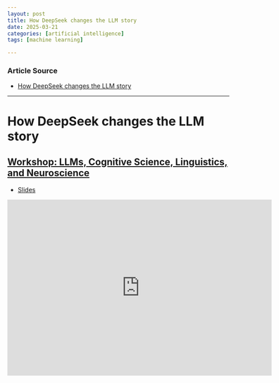 ```yaml
---
layout: post
title: How DeepSeek changes the LLM story
date: 2025-03-21
categories: [artificial intelligence]
tags: [machine learning]

---
```


### Article Source


* [How DeepSeek changes the LLM story](https://www.youtube.com/watch?v=KtBcIDtS13M)

---



# How DeepSeek changes the LLM story

## [Workshop: LLMs, Cognitive Science, Linguistics, and Neuroscience](https://simons.berkeley.edu/workshops/llms-cognitive-science-linguistics-neuroscience/schedule)

* [Slides](https://simons.berkeley.edu/sites/default/files/2025-02/Sasha%20Rush%20LLM25-1%20Slides.pdf)

<iframe width="600" height="400" src="https://www.youtube.com/embed/KtBcIDtS13M?si=esSJMvHDqUeyef9n" title="YouTube video player" frameborder="0" allow="accelerometer; autoplay; clipboard-write; encrypted-media; gyroscope; picture-in-picture; web-share" referrerpolicy="strict-origin-when-cross-origin" allowfullscreen></iframe>